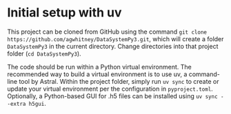 # Initial setup with uv
This project can be cloned from GitHub using the command `git clone https://github.com/agwhitney/DataSystemPy3.git`, which will create a folder `DataSystemPy3` in the current directory. Change directories into that project folder (`cd DataSystemPy3`).

The code should be run within a Python virtual environment. The recommended way to build a virtual environment is to use uv, a command-line tool by Astral. Within the project folder, simply run `uv sync` to create or update your virtual environment per the configuration in `pyproject.toml`. Optionally, a Python-based GUI for .h5 files can be installed using `uv sync --extra h5gui`.